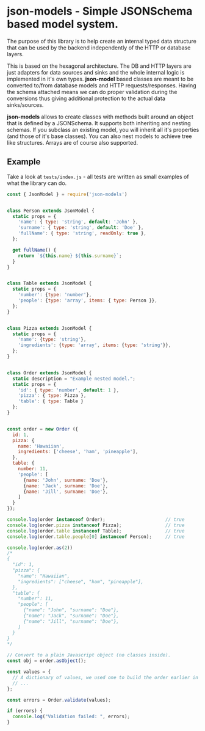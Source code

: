 # **json-models** - Simple JSONSchema based model system.


The purpose of this library is to help create an internal typed data structure
that can be used by the backend independently of the HTTP or database layers.

This is based on the hexagonal architecture. The DB and HTTP layers are just
adapters for data sources and sinks and the whole internal logic is implemented
in it's own types. **json-model** based classes are meant to be converted
to/from database models and HTTP requests/responses. Having the schema attached
means we can do proper validation during the conversions thus giving additional
protection to the actual data sinks/sources.

**json-models** allows to create classes with methods built around an object
that is defined by a JSONSchema. It supports both inheriting and nesting
schemas. If you subclass an existing model, you will inherit all it's
properties (and those of it's base classes). You can also nest models to achieve
tree like structures. Arrays are of course also supported.


## Example

Take a look at `tests/index.js` - all tests are written as small examples of
what the library can do.

```javascript
const { JsonModel } = require('json-models')


class Person extends JsonModel {
  static props = {
    'name': { type: 'string', default: 'John' },
    'surname': { type: 'string', default: 'Doe' },
    'fullName': { type: 'string', readOnly: true },
  };

  get fullName() {
    return `${this.name} ${this.surname}`;
  }
}


class Table extends JsonModel {
  static props = {
    'number': {type: 'number'},
    'people': {type: 'array', items: { type: Person }},
  };
}


class Pizza extends JsonModel {
  static props = {
    'name': {type: 'string'},
    'ingredients': {type: 'array', items: {type: 'string'}},
  };
}


class Order extends JsonModel {
  static description = "Example nested model.";
  static props = {
    'id': { type: 'number', default: 1 },
    'pizza': { type: Pizza },
    'table': { type: Table }
  };
}


const order = new Order ({
  id: 1,
  pizza: {
    name: 'Hawaiian',
    ingredients: ['cheese', 'ham', 'pineapple'],
  },
  table: {
    number: 11,
    'people': [
      {name: 'John', surname: 'Doe'},
      {name: 'Jack', surname: 'Doe'},
      {name: 'Jill', surname: 'Doe'},
    ] 
  }
});

console.log(order instanceof Order);                      // true
console.log(order.pizza instanceof Pizza);                // true  
console.log(order.table instanceof Table);                // true  
console.log(order.table.people[0] instanceof Person);     // true      

console.log(order.as(2))
/*
{
  "id": 1,
  "pizza": {
    "name": "Hawaiian",
    "ingredients": ["cheese", "ham", "pineapple"],
  },
  "table": {
    "number": 11,
    "people": [
      {"name": "John", "surname": "Doe"},
      {"name": "Jack", "surname": "Doe"},
      {"name": "Jill", "surname": "Doe"},
    ] 
  }
}
*/

// Convert to a plain Javascript object (no classes inside).
const obj = order.asObject();

const values = {
  // A dictionary of values, we used one to build the order earlier in this example.
  // ...
};

const errors = Order.validate(values);

if (errors) {
  console.log("Validation failed: ", errors);
}
```